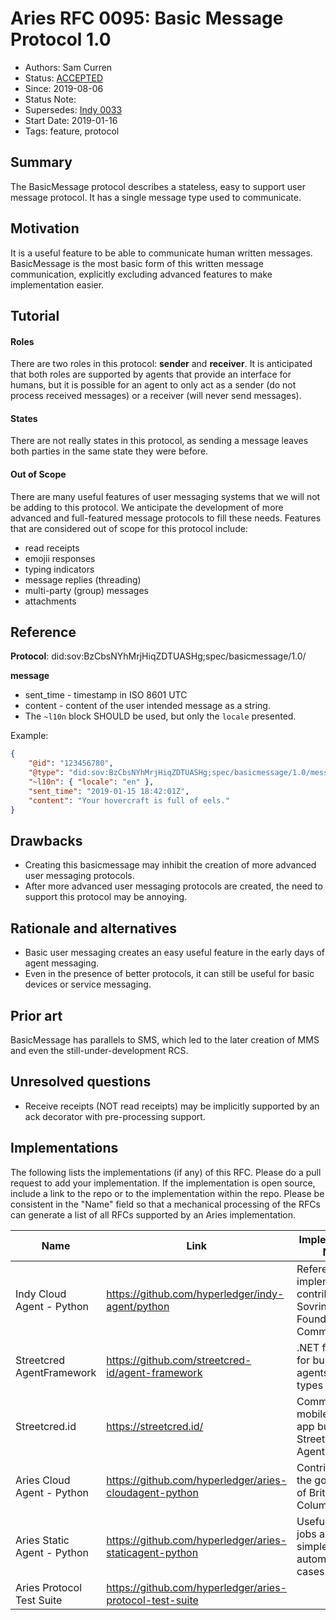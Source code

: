 # Aries RFC 0095: Basic Message Protocol 1.0

- Authors: Sam Curren
- Status: [ACCEPTED](/README.md#accepted)
- Since: 2019-08-06
- Status Note:  
- Supersedes: [Indy 0033](https://github.com/hyperledger/indy-hipe/edit/master/text/0033-basic-message/README.md)
- Start Date: 2019-01-16
- Tags: feature, protocol

## Summary

The BasicMessage protocol describes a stateless, easy to support user message protocol. It has a single message type used to communicate.

## Motivation

It is a useful feature to be able to communicate human written messages. BasicMessage is the most basic form of this written message communication, explicitly excluding advanced features to make implementation easier.

## Tutorial

#### Roles

There are two roles in this protocol: **sender** and **receiver**. It is anticipated that both roles are supported by agents that provide an interface for humans, but it is possible for an agent to only act as a sender (do not process received messages) or a receiver (will never send messages).

#### States

There are not really states in this protocol, as sending a message leaves both parties in the same state they were before.

#### Out of Scope

There are many useful features of user messaging systems that we will not be adding to this protocol. We anticipate the development of more advanced and full-featured message protocols to fill these needs. Features that are considered out of scope for this protocol include:

- read receipts
- emojii responses
- typing indicators
- message replies (threading)
- multi-party (group) messages
- attachments

## Reference

**Protocol**: did:sov:BzCbsNYhMrjHiqZDTUASHg;spec/basicmessage/1.0/

**message**

- sent_time - timestamp in ISO 8601 UTC
- content - content of the user intended message as a string.
- The `~l10n` block SHOULD be used, but only the `locale` presented.

Example:

```json
{
    "@id": "123456780",
    "@type": "did:sov:BzCbsNYhMrjHiqZDTUASHg;spec/basicmessage/1.0/message",
    "~l10n": { "locale": "en" },
    "sent_time": "2019-01-15 18:42:01Z",
    "content": "Your hovercraft is full of eels."
}
```

## Drawbacks

- Creating this basicmessage may inhibit the creation of more advanced user messaging protocols.
- After more advanced user messaging protocols are created, the need to support this protocol may be annoying.

## Rationale and alternatives

- Basic user messaging creates an easy useful feature in the early days of agent messaging.
- Even in the presence of better protocols, it can still be useful for basic devices or service messaging.

## Prior art

BasicMessage has parallels to SMS, which led to the later creation of MMS and even the still-under-development RCS.

## Unresolved questions

- Receive receipts (NOT read receipts) may be implicitly supported by an ack decorator with pre-processing support.

## Implementations

The following lists the implementations (if any) of this RFC. Please do a pull request to add your implementation. If the implementation is open source, include a link to the repo or to the implementation within the repo. Please be consistent in the "Name" field so that a mechanical processing of the RFCs can generate a list of all RFCs supported by an Aries implementation.

Name | Link | Implementation Notes
--- | --- | ---
Indy Cloud Agent - Python | https://github.com/hyperledger/indy-agent/python | Reference agent implementation contributed by Sovrin Foundation and Community
Streetcred AgentFramework | https://github.com/streetcred-id/agent-framework | .NET framework for building agents of all types
Streetcred.id | https://streetcred.id/ | Commercial mobile and web app built using Streetcred AgentFramework
Aries Cloud Agent - Python | https://github.com/hyperledger/aries-cloudagent-python | Contributed by the government of British Columbia.
Aries Static Agent - Python | https://github.com/hyperledger/aries-staticagent-python | Useful for cron jobs and other simple, automated use cases.
Aries Protocol Test Suite | https://github.com/hyperledger/aries-protocol-test-suite | 

